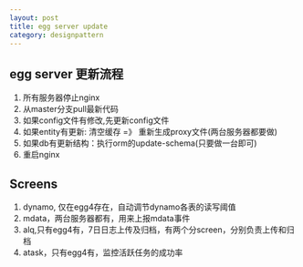 ```yaml
---
layout: post
title: egg server update
category: designpattern
---
```


## egg server 更新流程
1. 所有服务器停止nginx 
2. 从master分支pull最新代码
3. 如果config文件有修改,先更新config文件
4. 如果entity有更新: 清空缓存 =》 重新生成proxy文件(两台服务器都要做)
5. 如果db有更新结构：执行orm的update-schema(只要做一台即可)
6. 重启nginx

## Screens 

1. dynamo, 仅在egg4存在，自动调节dynamo各表的读写阈值
2. mdata，两台服务器都有，用来上报mdata事件
3. alq,只有egg4有，7日日志上传及归档，有两个分screen，分别负责上传和归档
4. atask，只有egg4有，监控活跃任务的成功率
